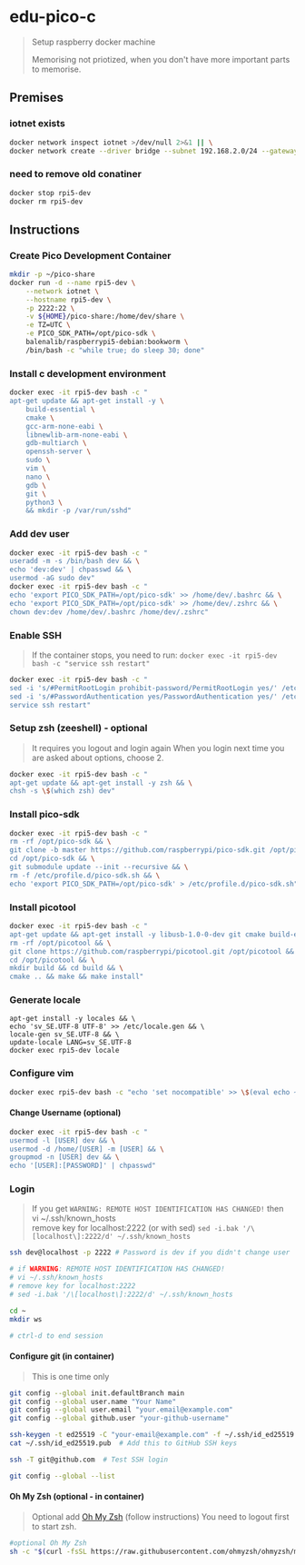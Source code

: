 # edu-pico-c

> Setup raspberry docker machine
>
> Memorising not priotized, when you don't have more important parts to memorise.

## Premises

### iotnet exists

```bash
docker network inspect iotnet >/dev/null 2>&1 || \
docker network create --driver bridge --subnet 192.168.2.0/24 --gateway 192.168.2.1 iotnet
```

### need to remove old conatiner

```bash
docker stop rpi5-dev
docker rm rpi5-dev
```

## Instructions


### Create Pico Development Container

```bash
mkdir -p ~/pico-share
docker run -d --name rpi5-dev \
    --network iotnet \
    --hostname rpi5-dev \
    -p 2222:22 \
    -v ${HOME}/pico-share:/home/dev/share \
    -e TZ=UTC \
    -e PICO_SDK_PATH=/opt/pico-sdk \
    balenalib/raspberrypi5-debian:bookworm \
    /bin/bash -c "while true; do sleep 30; done"
```

### Install c development environment

```bash
docker exec -it rpi5-dev bash -c "
apt-get update && apt-get install -y \
    build-essential \
    cmake \
    gcc-arm-none-eabi \
    libnewlib-arm-none-eabi \
    gdb-multiarch \
    openssh-server \
    sudo \
    vim \
    nano \
    gdb \
    git \
    python3 \
    && mkdir -p /var/run/sshd"
```

### Add dev user

```bash
docker exec -it rpi5-dev bash -c "
useradd -m -s /bin/bash dev && \
echo 'dev:dev' | chpasswd && \
usermod -aG sudo dev"
docker exec -it rpi5-dev bash -c "
echo 'export PICO_SDK_PATH=/opt/pico-sdk' >> /home/dev/.bashrc && \
echo 'export PICO_SDK_PATH=/opt/pico-sdk' >> /home/dev/.zshrc && \
chown dev:dev /home/dev/.bashrc /home/dev/.zshrc"
```

### Enable SSH

> If the container stops, you need to run: `docker exec -it rpi5-dev bash -c "service ssh restart"`

```bash
docker exec -it rpi5-dev bash -c "
sed -i 's/#PermitRootLogin prohibit-password/PermitRootLogin yes/' /etc/ssh/sshd_config && \
sed -i 's/#PasswordAuthentication yes/PasswordAuthentication yes/' /etc/ssh/sshd_config && \
service ssh restart"
```

### Setup zsh  (zeeshell) - optional

> It requires you logout and login again
> When you login next time you are asked about options, choose 2.

```bash
docker exec -it rpi5-dev bash -c "
apt-get update && apt-get install -y zsh && \
chsh -s \$(which zsh) dev"
```

### Install pico-sdk

```bash
docker exec -it rpi5-dev bash -c "
rm -rf /opt/pico-sdk && \
git clone -b master https://github.com/raspberrypi/pico-sdk.git /opt/pico-sdk && \
cd /opt/pico-sdk && \
git submodule update --init --recursive && \
rm -f /etc/profile.d/pico-sdk.sh && \
echo 'export PICO_SDK_PATH=/opt/pico-sdk' > /etc/profile.d/pico-sdk.sh"
```

### Install picotool

```bash
docker exec -it rpi5-dev bash -c "
apt-get update && apt-get install -y libusb-1.0-0-dev git cmake build-essential && \
rm -rf /opt/picotool && \
git clone https://github.com/raspberrypi/picotool.git /opt/picotool && \
cd /opt/picotool && \
mkdir build && cd build && \
cmake .. && make && make install"
```

### Generate locale

```bashdocker exec -it rpi5-dev bash -c "
apt-get install -y locales && \
echo 'sv_SE.UTF-8 UTF-8' >> /etc/locale.gen && \
locale-gen sv_SE.UTF-8 && \
update-locale LANG=sv_SE.UTF-8
docker exec rpi5-dev locale
```

### Configure vim

```bash
docker exec rpi5-dev bash -c "echo 'set nocompatible' >> \$(eval echo ~dev)/.vimrc"
```

#### Change Username (optional)

```bash
docker exec -it rpi5-dev bash -c "
usermod -l [USER] dev && \
usermod -d /home/[USER] -m [USER] && \
groupmod -n [USER] dev && \
echo '[USER]:[PASSWORD]' | chpasswd"
```

### Login

> If you get `WARNING: REMOTE HOST IDENTIFICATION HAS CHANGED!` then  
> vi ~/.ssh/known_hosts  
> remove key for localhost:2222
> (or with sed) `sed -i.bak '/\[localhost\]:2222/d' ~/.ssh/known_hosts`

```bash
ssh dev@localhost -p 2222 # Password is dev if you didn't change user

# if WARNING: REMOTE HOST IDENTIFICATION HAS CHANGED!
# vi ~/.ssh/known_hosts
# remove key for localhost:2222
# sed -i.bak '/\[localhost\]:2222/d' ~/.ssh/known_hosts

cd ~
mkdir ws

# ctrl-d to end session
```

#### Configure git (in container)

> This is one time only

```bash
git config --global init.defaultBranch main
git config --global user.name "Your Name"
git config --global user.email "your.email@example.com"
git config --global github.user "your-github-username"

ssh-keygen -t ed25519 -C "your-email@example.com" -f ~/.ssh/id_ed25519 -N ""
cat ~/.ssh/id_ed25519.pub  # Add this to GitHub SSH keys

ssh -T git@github.com  # Test SSH login

git config --global --list
```

#### Oh My Zsh (optional - in container)

> Optional add [Oh My Zsh](https://ohmyz.sh) (follow instructions)
> You need to logout first to start zsh.
```bash
#optional Oh My Zsh
sh -c "$(curl -fsSL https://raw.githubusercontent.com/ohmyzsh/ohmyzsh/master/tools/install.sh)"
```
